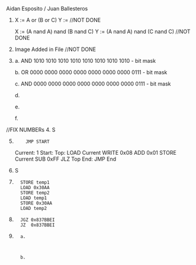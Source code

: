Aidan Esposito / Juan Ballesteros

1. X := A or (B or C)
   Y :=  //NOT DONE

   X := (A nand A) nand (B nand C)
   Y := (A nand A) nand (C nand C) //NOT DONE

2. Image Added in File //NOT DONE

3. a.    AND 1010 1010 1010 1010 1010 1010 1010 1010 - bit mask
   
   b.     OR 0000 0000 0000 0000 0000 0000 0000 0111 - bit mask

   c.     AND 0000 0000 0000 0000 0000 0000 0000 0111 - bit mask

   d.

   e.

   f.

   
//FIX NUMBERs
4. S

5.         JMP START
   Current: 1
   Start:
   Top:    LOAD Current
           WRITE  0x08
           ADD    0x01
           STORE Current
           SUB 0xFF
           JLZ Top
   End:    JMP End

6. S

7.       STORE temp1
         LOAD 0x30AA
         STORE temp2
         LOAD temp1
         STORE 0x30AA
         LOAD temp2

8.       JGZ 0x837BBEI
         JZ  0x837BBEI

9.       a.



         b.
